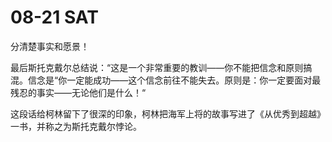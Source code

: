 # 08-21 SAT

分清楚事实和愿景！



最后斯托克戴尔总结说：“这是一个非常重要的教训——你不能把信念和原则搞混。信念是“你一定能成功——这个信念前往不能失去。原则是：你一定要面对最残忍的事实——无论他们是什么！“

这段话给柯林留下了很深的印象，柯林把海军上将的故事写进了《从优秀到超越》一书，并称之为斯托克戴尔悖论。


